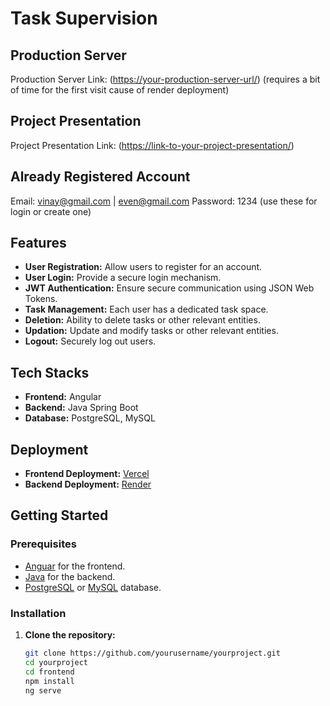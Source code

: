 
# Task Supervision

## Production Server

Production Server Link: ([https://your-production-server-url/](https://coding-assignment-sand.vercel.app/))
 (requires a bit of time for the first visit cause of render deployment)
## Project Presentation

Project Presentation Link: ([https://link-to-your-project-presentation/](https://drive.google.com/file/d/10rrEeheK-6mxHgIjqBwaiaME_-ercN5B/view?usp=sharing))

## Already Registered Account
Email: vinay@gmail.com | even@gmail.com 
Password: 1234 (use these for login or create one) 

## Features

- **User Registration:** Allow users to register for an account.
- **User Login:** Provide a secure login mechanism.
- **JWT Authentication:** Ensure secure communication using JSON Web Tokens.
- **Task Management:** Each user has a dedicated task space.
- **Deletion:** Ability to delete tasks or other relevant entities.
- **Updation:** Update and modify tasks or other relevant entities.
- **Logout:** Securely log out users.

## Tech Stacks

- **Frontend:** Angular
- **Backend:** Java Spring Boot
- **Database:** PostgreSQL, MySQL

## Deployment

- **Frontend Deployment:** [Vercel](https://vercel.com/)
- **Backend Deployment:** [Render](https://render.com/)

## Getting Started

### Prerequisites

- [Anguar]() for the frontend.
- [Java](https://www.java.com/) for the backend.
- [PostgreSQL](https://www.postgresql.org/) or [MySQL](https://www.mysql.com/) database.

### Installation

1. **Clone the repository:**
   ```bash
   git clone https://github.com/yourusername/yourproject.git
   cd yourproject
   cd frontend
   npm install
   ng serve

